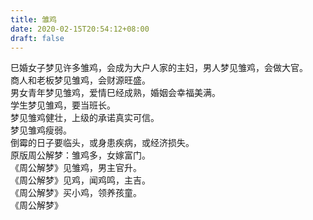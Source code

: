 ```yaml
---
title: 雏鸡
date: 2020-02-15T20:54:12+08:00
draft: false
---
```


巳婚女子梦见许多雏鸡，会成为大户人家的主妇，男人梦见雏鸡，会做大官。<br>
商人和老板梦见雏鸡，会财源旺盛。<br>
男女青年梦见雏鸡，爱情巳经成熟，婚姻会幸福美满。<br>
学生梦见雏鸡，要当班长。<br>
梦见雏鸡健壮，上级的承诺真实可信。<br>
梦见雏鸡瘦弱。<br>
倒霉的日子要临头，或身患疾病，或经济损失。<br>
原版周公解梦：雏鸡多，女嫁富门。<br>
《周公解梦》见雏鸡，男主官升。<br>
《周公解梦》见鸡，闻鸡鸣，主吉。<br>
《周公解梦》买小鸡，领养孩童。<br>
《周公解梦》